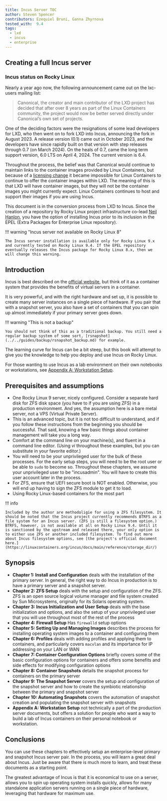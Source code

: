```yaml
---
title: Incus Server TOC 
author: Steven Spencer
contributors: Ezequiel Bruni, Ganna Zhyrnova
tested_with:  9.4
tags:
  - lxd
  - incus
  - enterprise
---
```


## Creating a full Incus server

### Incus status on Rocky Linux

Nearly a year ago now, the following announcement came out on the lxc-users mailing list:

> Canonical, the creator and main contributor of the LXD project has decided that after over 8 years as part of the Linux Containers community, the project would now be better served directly under Canonical’s own set of projects.

One of the deciding factors were the resignations of some lead developers for LXD, who then went on to fork LXD into Incus, announcing the fork in August 2023. A release version (0.1) came out in October 2023, and the developers have since rapidly built on that version with step releases through 0.7 (on March 2024). On the heals of 0.7, came the long term support version, 6.0 LTS on April 4, 2024. The current version is 6.4.

Throughout the process, the belief was that Canonical would continue to maintain links to the container images provided by Linux Containers, but because of a [licensing change](https://stgraber.org/2023/12/12/lxd-now-re-licensed-and-under-a-cla/) it became impossible for Linux Containers to continue to offer the container images within LXD. The meaning of this is that LXD will have container images, but they will not be the container images you might currently expect. Linux Containers continues to host and support their images if you are using Incus.

This document is in the conversion process from LXD to Incus. Since the creation of a repository by Rocky Linux project infrastructure co-lead [Neil Hanlon](https://wiki.rockylinux.org/team/infrastructure/), you have the option of installing Incus prior to its inclusion in the EPEL (Extra Packages for Enterprise Linux repository).

!!! warning "Incus server not available on Rocky Linux 8"

    The Incus server installation is available only for Rocky Linux 9.x and currently tested on Rocky Linux 9.4. If the EPEL repository eventually releases the Incus package for Rocky Linux 8.x, then we will change this warning.

## Introduction

Incus is best described on the [official website](https://linuxcontainers.org/incus/), but think of it as a container system that provides the benefits of virtual servers in a container.

It is very powerful, and with the right hardware and set up, it is possible to create many server instances on a single piece of hardware. If you pair that with a snapshot server, you also have a set of containers that you can spin up almost immediately if your primary server goes down.

!!! warning "This is not a backup"

    You should not think of this as a traditional backup. You still need a regular backup system of some sort, [rsnapshot](../../guides/backup/rsnapshot_backup.md) for example.

The learning curve for Incus can be a bit steep, but this book will attempt to give you the knowledge to help you deploy and use Incus on Rocky Linux.

For those wanting to use Incus as a lab environment on their own notebooks or workstations, see [Appendix A: Workstation Setup](30-appendix_a.md).

## Prerequisites and assumptions

* One Rocky Linux 9 server, nicely configured. Consider a separate hard disk for ZFS disk space (you have to if you are using ZFS) in a production environment. And yes, the assumption here is a bare metal server, not a VPS (Virtual Private Server).
* This is an advanced topic, but it is not too difficult to understand, and if you follow these instructions from the beginning you should be successful. That said, knowing a few basic things about container management will take you a long way.
* Comfort at the command line on your machine(s), and fluent in a command line editor. (Using _vi_ throughout these examples, but you can substitute in your favorite editor.)
* You will need to be your unprivileged user for the bulk of these processes. For the early setup steps, you will need to be the root user or be able to `sudo` to become so. Throughout these chapters, we assume your unprivileged user to be "incusadmin". You will have to create this user account later in the process.
* For ZFS, ensure that UEFI secure boot is NOT enabled. Otherwise, you will end up having to sign the ZFS module to get it to load.
* Using Rocky Linux-based containers for the most part

!!! info

    Included by the author are methodoligie for using a ZFS filesystem. It should be noted that the Incus project currently recommends BTRFS as a file system for an Incus server. (ZFS is still a filesystem option.) BTRFS, however, is not available at all on Rocky Linux 9.4. Until it is sanctioned by the upstream and released there, your only option is to either use ZFS or another included filesystem. To find out more about Incus filesystem options, see [the project's official document here.](https://linuxcontainers.org/incus/docs/main/reference/storage_dir/)  

## Synopsis

* **Chapter 1: Install and Configuration** deals with the installation of the primary server. In general, the right way to do Incus in production is to have a primary server and a snapshot server.
* **Chapter 2: ZFS Setup** deals with the setup and configuration of the ZFS. ZFS is an open source logical volume manager and file system created by Sun Microsystems, originally for its Solaris operating system.
* **Chapter 3: Incus Initialization and User Setup** deals with the base initialization and options, and also the setup of your unprivileged user that you will use throughout most of the rest of the process
* **Chapter 4: Firewall Setup** Has `firewalld` setup options
* **Chapter 5: Setting Up and Managing Images** describes the process for installing operating system images to a container and configuring them
* **Chapter 6: Profiles** deals with adding profiles and applying them to containers, and particularly covers `macvlan` and its importance for IP addressing on your LAN or WAN
* **Chapter 7: Container Configuration Options** briefly covers some of the basic configuration options for containers and offers some benefits and side effects for modifying configuration options
* **Chapter 8: Container Snapshots** details the snapshot process for containers on the primary server
* **Chapter 9: The Snapshot Server** covers the setup and configuration of the snapshot server and how to create the symbiotic relationship between the primary and snapshot server
* **Chapter 10: Automating Snapshots** covers the automation of snapshot creation and populating the snapshot server with snapshots
* **Appendix A: Workstation Setup** not technically a part of the production server documents, but offers a solution for people who want a way to build a lab of Incus containers on their personal notebook or workstation.  

## Conclusions

You can use these chapters to effectively setup an enterprise-level primary and snapshot Incus server pair. In the process, you will learn a great deal about Incus. Just be aware that there is much more to learn, and treat these documents as a starting point.

The greatest advantage of Incus is that it is economical to use on a server, allows you to spin up operating system installs quickly, allows for many standalone application servers running on a single piece of hardware, leveraging that hardware for maximum use.
